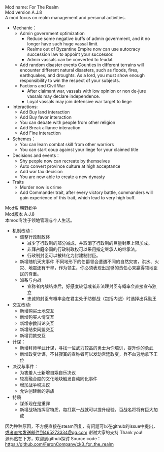 Mod name: For The Realm  
Mod version A.J.8  
A mod focus on realm management and personal activities.
+ Mechanic：
  + Admin government optimization
    + Reduce some negative buffs of admin government, and it no longer have such huge vassal limit.
    + Realms out of Byzantine Empire now can use autocracy succession law to appoint your successor.
    + Admin vassals can be converted to feudal.
  + Add random disaster events
Counties in different terrains will encounter different natural disasters, such as floods, fires, earthquakes, and droughts. As a lord, you must show enough responsibility to win the respect of your subjects.
  + Factions and Civil War
    + After claimant war, vassals with low opinion or non de-jure vassals may declare independence.
    + Loyal vassals may join defensive war target to liege
+ Interactions:
  + Add Buy land interaction
  + Add Buy favor interaction
  + You can debate with people from other religion
  + Add Break alliance interaction
  + Add Fine interaction
+ Schemes：
  + You can learn combat skill from other warriors
  + You can start coup against your liege for your claimed title
+ Decisions and events：
  + Shy people now can recreate by themselves
  + Auto convert province culture at high acceptance
  + Add war tax decision
  + You are now able to create a new dynasty
+ Traits
  + Murder now is crime
  + Add Commander trait, after every victory battle, commanders will gain experience of this trait, which lead to very high buff.

Mod名 朝野纷争  
Mod版本 A.J.8  
本mod专注于领地管理与个人生活。
+ 机制改动：
  + 调整行政制政体
    + 减少了行政制的部分减成，并取消了行政制的巨量封臣上限加成。
    + 非拜占庭帝国的行政制政权可以采用指定继承人的继承法。
    + 行政制封臣可以被转化为封建制封臣。
  + 新增随机天灾事件
不同地形下的伯爵领会遭遇不同的自然灾害，洪水、火灾、地震还有干旱，作为领主，你必须表现出足够的责任心来赢得领地臣民的尊重。
  + 派系与内战
    + 宣称者内战结束后，好感度较低或者非法理封臣有概率会直接宣布独立
    + 忠诚的封臣有概率会在君主处于防御战（包括内战）时选择出兵勤王
+ 交互改动:
  + 新增购买土地交互
  + 新增购买人情交互
  + 新增宗教辩论交互
  + 新增结束同盟交互
  + 新增罚款交互
+ 计谋：
  + 新增拜师学武计谋，寻找一位武力较高的勇士为你培训，提升你的勇武
  + 新增政变计谋，不甘寂寞的宣称者可以发动宫廷政变，兵不血刃地拿下王位
+ 决议与事件：
  + 为害羞人士新增自娱自乐决议
  + 较高融合度的文化地块触发自动同化事件
  + 增加战争税决议
  + 允许创建新的宗族
+ 特质
  + 谋杀现在是重罪
  + 新增战场指挥官特质，每打赢一战就可以提升经验，百战名将将有巨大加成

因为种种原因，不方便直接在steam回复，有问题可以在github的issue中提出，或者直接发送邮件到465273334@qq.com 谢谢大家的支持 Thank you!  
源码贴在下方，欢迎到github探讨 Source code：  
https://github.com/FeronCompany/ck3_for_the_realm